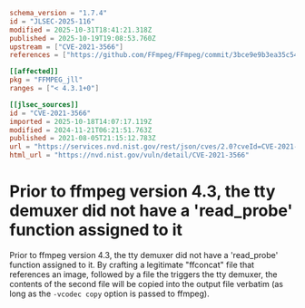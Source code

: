 ```toml
schema_version = "1.7.4"
id = "JLSEC-2025-116"
modified = 2025-10-31T18:41:21.318Z
published = 2025-10-19T19:08:53.760Z
upstream = ["CVE-2021-3566"]
references = ["https://github.com/FFmpeg/FFmpeg/commit/3bce9e9b3ea35c54bacccc793d7da99ea5157532#diff-74f6b92a0541378ad15de9c29c0a2b0c69881ad9ffc71abe568b88b535e00a7f", "https://lists.debian.org/debian-lts-announce/2021/08/msg00018.html", "https://github.com/FFmpeg/FFmpeg/commit/3bce9e9b3ea35c54bacccc793d7da99ea5157532#diff-74f6b92a0541378ad15de9c29c0a2b0c69881ad9ffc71abe568b88b535e00a7f", "https://lists.debian.org/debian-lts-announce/2021/08/msg00018.html"]

[[affected]]
pkg = "FFMPEG_jll"
ranges = ["< 4.3.1+0"]

[[jlsec_sources]]
id = "CVE-2021-3566"
imported = 2025-10-18T14:07:17.119Z
modified = 2024-11-21T06:21:51.763Z
published = 2021-08-05T21:15:12.783Z
url = "https://services.nvd.nist.gov/rest/json/cves/2.0?cveId=CVE-2021-3566"
html_url = "https://nvd.nist.gov/vuln/detail/CVE-2021-3566"
```

# Prior to ffmpeg version 4.3, the tty demuxer did not have a 'read_probe' function assigned to it

Prior to ffmpeg version 4.3, the tty demuxer did not have a 'read_probe' function assigned to it. By crafting a legitimate "ffconcat" file that references an image, followed by a file the triggers the tty demuxer, the contents of the second file will be copied into the output file verbatim (as long as the `-vcodec copy` option is passed to ffmpeg).

